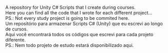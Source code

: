 A repository for Unity C# Scripts that I create during courses.
<br>
Here you can find all the code that I wrote for each different project...
<br>
PS.: Not every study project is going to be commited here.
<br>
Um repositório para armazenar Scripts C# (Unity) que eu escrevi ao longo de cursos.
<br>
Aqui você encontrará todos os códigos que escrevi para cada projeto diferente.
<br>
PS.: Nem todo projeto de estudo estará disponibilizado aqui.

